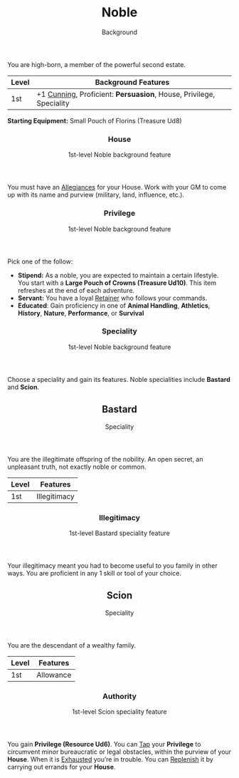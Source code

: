 <header>

# Noble

<p class="subheading">Background</p>

</header>

You are high-born, a member of the powerful second estate.

| Level             | Background Features    |
| ----------------- | - |
| 1st               | +1 [Cunning](pages/characters/attributes.md?id=cunning), Proficient: **Persuasion**, House, Privilege, Speciality |

**Starting Equipment:** Small Pouch of Florins (Treasure Ud8)

<header>

### House

<p class="subheading">1st-level Noble background feature</p>

</header>

You must have an [Allegiances](../../pages/characters/allegiances) for your House. Work with your GM to come up with its name and purview (military, land, influence, etc.).

<header>

### Privilege

<p class="subheading">1st-level Noble background feature</p>

</header>

Pick one of the follow:

  * **Stipend:** As a noble, you are expected to maintain a certain lifestyle. You start with a **Large Pouch of Crowns (Treasure Ud10)**. This item refreshes at the end of each adventure.
  * **Servant:** You have a loyal [Retainer](../../pages/equipment/retainers.md) who follows your commands.
  * **Educated**: Gain proficiency in one of **Animal Handling**, **Athletics**, **History**, **Nature**, **Performance**, or **Survival**

<header>

### Speciality

<p class="subheading">1st-level Noble background feature</p>

</header>

Choose a speciality and gain its features. Noble specialities include **Bastard** and **Scion**.

<header>

## Bastard

<p class="subheading">Speciality</p>

</header>

You are the illegitimate offspring of the nobility. An open secret, an unpleasant truth, not exactly noble or common.

| Level             | Features    |
| ----------------- | - |
| 1st               | Illegitimacy |

<header>

### Illegitimacy

<p class="subheading">1st-level Bastard speciality feature</p>

</header>

Your illegitimacy meant you had to become useful to you family in other ways. You are proficient in any 1 skill or tool of your choice.

<header>

## Scion

<p class="subheading">Speciality</p>

</header>

You are the descendant of a wealthy family.

| Level             | Features    |
| ----------------- | - |
| 1st               | Allowance |

<header>

### Authority

<p class="subheading">1st-level Scion speciality feature</p>

</header>

You gain **Privilege (Resource Ud6)**. You can [Tap](../../pages/rules/usage.md) your **Privilege** to circumvent minor bureaucratic or legal obstacles, within the purview of your **House**. When it is [Exhausted](../../pages/rules/usage.md) you’re in trouble. You can [Replenish](../../pages/rules/usage.md) it by carrying out errands for your **House**.
